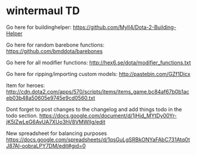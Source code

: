 wintermaul TD
===============

Go here for buildinghelper:
https://github.com/Myll4/Dota-2-Building-Helper

Go here for random barebone functions:
https://github.com/bmddota/barebones

Go here for all modifier functions:
http://hex6.se/dota/modifier_functions.txt

Go here for ripping/importing custom models:
http://pastebin.com/GZf1Dicx

Item for heroes:
http://cdn.dota2.com/apps/570/scripts/items/items_game.bc84af67b0b1aceb03b48a50605e9745e9cd0560.txt

Dont forget to post changes to the changelog and add things todo in the todo section.
https://docs.google.com/document/d/1jHjd_MYtDy00Yr-jK5lZwLeG6AvUA7XUo3hV8VMWlIg/edit

New spreadsheet for balancing purposes
https://docs.google.com/spreadsheets/d/1qsGuLgSRBkONYaFAbC731Atq0tJ87Al-oobraLPY7DM/edit#gid=0
